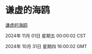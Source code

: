 # 谦虚的海鸥
[谦虚的海鸥](http://219.139.197.74:56308/qxdho/course/base/hotlink/index.php)

2024年 11月 01日 星期五 00:00:02 CST

2024年 10月 31日 星期四 16:00:02 GMT
